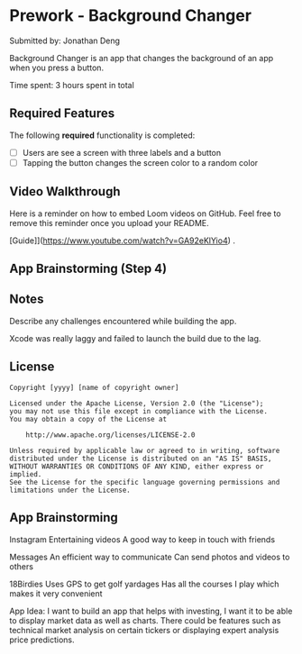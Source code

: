 # Prework - Background Changer

Submitted by: Jonathan Deng

Background Changer is an app that changes the background of an app when you press a button.

Time spent: 3 hours spent in total

## Required Features

The following **required** functionality is completed:

- [ ] Users are see a screen with three labels and a button
- [ ] Tapping the button changes the screen color to a random color
 
## Video Walkthrough

Here is a reminder on how to embed Loom videos on GitHub. Feel free to remove this reminder once you upload your README. 

[Guide]](https://www.youtube.com/watch?v=GA92eKlYio4) .

## App Brainstorming (Step 4)

## Notes

Describe any challenges encountered while building the app.

Xcode was really laggy and failed to launch the build due to the lag.

## License

    Copyright [yyyy] [name of copyright owner]

    Licensed under the Apache License, Version 2.0 (the "License");
    you may not use this file except in compliance with the License.
    You may obtain a copy of the License at

        http://www.apache.org/licenses/LICENSE-2.0

    Unless required by applicable law or agreed to in writing, software
    distributed under the License is distributed on an "AS IS" BASIS,
    WITHOUT WARRANTIES OR CONDITIONS OF ANY KIND, either express or implied.
    See the License for the specific language governing permissions and
    limitations under the License.
## App Brainstorming
Instagram
  Entertaining videos
  A good way to keep in touch with friends


Messages
  An efficient way to communicate
  Can send photos and videos to others

18Birdies
  Uses GPS to get golf yardages
  Has all the courses I play which makes it very convenient

App Idea:
I want to build an app that helps with investing, I want it to be able to display market data as well as charts. There could be features such as technical market analysis on certain tickers or
displaying expert analysis price predictions.



